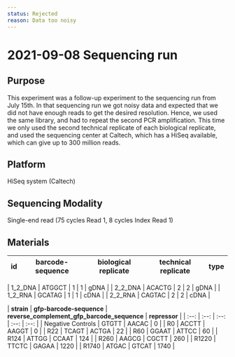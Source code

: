 ```yaml
---
status: Rejected
reason: Data too noisy
---
```


# 2021-09-08 Sequencing run

## Purpose
This experiment was a follow-up experiment to the sequencing run from July 15th.
In that sequencing run we got noisy data and expected that we did not have
enough reads to get the desired resolution. Hence, we used the same library,
and had to repeat the second PCR amplification. This time we only used the second
technical replicate of each biological replicate, and used the sequencing center at
Caltech, which has a HiSeq available, which can give up to 300 million reads.

## Platform
HiSeq system (Caltech)

## Sequencing Modality
Single-end read (75 cycles Read 1, 8 cycles Index Read 1)

## Materials

| **id** | **barcode-sequence** | **biological replicate** | **technical replicate** | **type** |
| :--: | :--: | :--: | :--: | :--: |

| 1_2_DNA |	ATGGCT | 1 | 1 | gDNA | 
| 2_2_DNA |	ACACTG | 2 | 2 | gDNA |
| 1_2_RNA |	GCATAG | 1 | 1 | cDNA |
| 2_2_RNA |	CAGTAC | 2 | 2 | cDNA |


| **strain** | **gfp-barcode-sequence** | **reverse_complement_gfp_barcode_sequence** | **repressor** |
| :--: | :--: | :--: | :--: | :--: |
| Negative Controls | GTGTT | AACAC | 0 |
| R0 | ACCTT | AAGGT | 0 |
| R22 | TCAGT | ACTGA | 22 |
| R60 | GGAAT | ATTCC | 60 |
| R124 | ATTGG | CCAAT | 124 |
| R260 | AAGCG | CGCTT | 260 |
| R1220 | TTCTC | GAGAA | 1220 |
| R1740 | ATGAC | GTCAT | 1740 |

